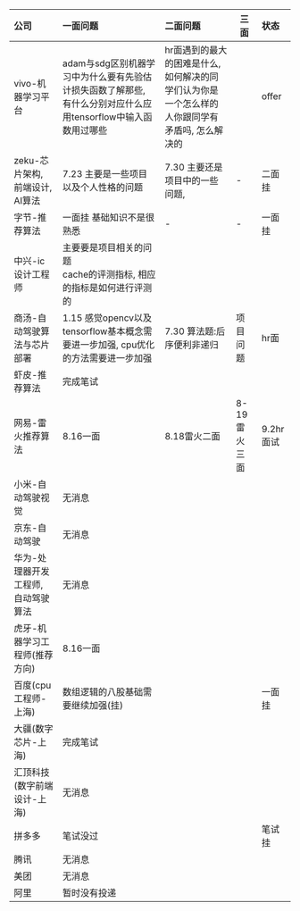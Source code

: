 | 公司                                | 一面问题                                                     | 二面问题                                                     | 三面         | 状态      |
| :---------------------------------- | :----------------------------------------------------------- | :----------------------------------------------------------- | ------------ | :-------- |
| vivo-机器学习平台                   | adam与sdg区别机器学习中为什么要有先验估计损失函数了解那些, 有什么分别对应什么应用tensorflow中输入函数用过哪些 | hr面遇到的最大的困难是什么, 如何解决的同学们认为你是一个怎么样的人你跟同学有矛盾吗, 怎么解决的 |              | offer     |
| zeku-芯片架构, 前端设计, AI算法     | 7.23 主要是一些项目以及个人性格的问题                        | 7.30 主要还是项目中的一些问题,                               | -            | 二面挂    |
| 字节-推荐算法                       | 一面挂 基础知识不是很熟悉                                    | -                                                            | -            | 一面挂    |
| 中兴-ic设计工程师                   | 主要要是项目相关的问题<br />cache的评测指标, 相应的指标是如何进行评测的 |                                                              |              |           |
| 商汤-自动驾驶算法与芯片部署         | 1.15 感觉opencv以及tensorflow基本概念需要进一步加强, cpu优化的方法需要进一步加强 | 7.30 算法题:后序便利非递归                                   | 项目问题     | hr面      |
| 虾皮-推荐算法                       | 完成笔试                                                     |                                                              |              |           |
| 网易-雷火推荐算法                   | 8.16一面                                                     | 8.18雷火二面                                                 | 8-19雷火三面 | 9.2hr面试 |
| 小米-自动驾驶视觉                   | 无消息                                                       |                                                              |              |           |
| 京东-自动驾驶                       | 无消息                                                       |                                                              |              |           |
| 华为-处理器开发工程师, 自动驾驶算法 | 无消息                                                       |                                                              |              |           |
| 虎牙-机器学习工程师(推荐方向)       | 8.16一面                                                     |                                                              |              |           |
| 百度(cpu工程师-上海)                | 数组逻辑的八股基础需要继续加强(挂)                           |                                                              |              | 一面挂    |
| 大疆(数字芯片-上海)                 | 完成笔试                                                     |                                                              |              |           |
| 汇顶科技(数字前端设计-上海)         | 无消息                                                       |                                                              |              |           |
| 拼多多                              | 笔试没过                                                     |                                                              |              | 笔试挂    |
| 腾讯                                | 无消息                                                       |                                                              |              |           |
| 美团                                | 无消息                                                       |                                                              |              |           |
| 阿里                                | 暂时没有投递                                                 |                                                              |              |           |

 